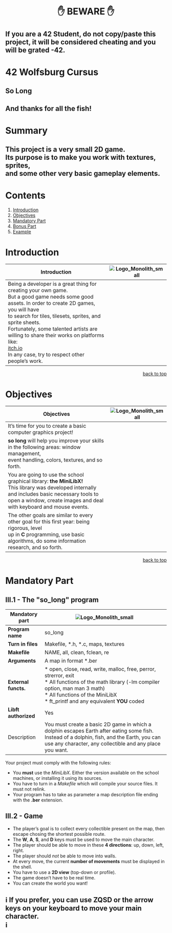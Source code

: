 <h1 align="center">✋ BEWARE ✋</h1>

## If you are a 42 Student, do not copy/paste this project, it will be considered cheating and you will be grated -42.

# 42 Wolfsburg Cursus 
## So Long
## And thanks for all the fish!

# Summary

## This project is a very small 2D game. <br>Its purpose is to make you work with textures, sprites, <br>and some other very basic gameplay elements.

# Contents

1. [Introduction](#intro)
2. [Objectives](#objectives)
3. [Mandatory Part](#manda)
4. [Bonus Part](#bonus)
5. [Example](#example)

# <a name="intro">Introduction</a>

| Introduction | ![Logo_Monolith_small](https://user-images.githubusercontent.com/120580537/209333599-dc44418d-8ee7-42b6-8a4a-7ff328778d87.png) |
| ----- | ----- |
| Being a developer is a great thing for creating your own game.<br>But a good game needs some good assets. In order to create 2D games, you will have <br>to search for tiles, tilesets, sprites, and sprite sheets.<br>Fortunately, some talented artists are willing to share their works on platforms like: <br>[itch.io](https://itch.io/game-assets/free/tag-sprites)<br>In any case, try to respect other people’s work. |

<p align="right">
 <a href="https://github.com/Cerberus2290/so_long#-beware-">back to top</a>
</p>

# <a name="objectives">Objectives</a>

| Objectives | ![Logo_Monolith_small](https://user-images.githubusercontent.com/120580537/209333599-dc44418d-8ee7-42b6-8a4a-7ff328778d87.png) |
| ----- | ----- |
| It’s time for you to create a basic computer graphics project! |
| **so long** will help you improve your skills in the following areas: window management,<br>event handling, colors, textures, and so forth. |
| You are going to use the school graphical library: **the MiniLibX!**<br>This library was developed internally and includes basic necessary tools to open a window, create images and deal with keyboard and mouse events. |
| The other goals are similar to every other goal for this first year: being rigorous, level<br>up in **C** programming, use basic algorithms, do some information research, and so forth. |

<p align="right">
 <a href="https://github.com/Cerberus2290/so_long#-beware-">back to top</a>
</p>

# <a name="manda">Mandatory Part</a>

## III.1 - The "so_long" program

| Mandatory part | ![Logo_Monolith_small](https://user-images.githubusercontent.com/120580537/209333599-dc44418d-8ee7-42b6-8a4a-7ff328778d87.png) |
| ----- | ----- |
| **Program name** | so_long |
| **Turn in files** | Makefile, *.h, *.c, maps, textures |
| **Makefile** | NAME, all, clean, fclean, re |
| **Arguments** | A map in format *.ber |
| **External functs.** | * open, close, read, write, malloc, free, perror, strerror, exit <br> * All functions of the math library (-lm compiler option, man man 3 math) <br> * All functions of the MiniLibX <br> * ft_printf and any equivalent **YOU** coded |
| **Libft authorized** | Yes |
| Description | You must create a basic 2D game in which a dolphin escapes Earth after eating some fish. <br> Instead of a dolphin, fish, and the Earth, you can use any character, any collectible and any place you want. |

Your project must comply with the following rules:

* You **must** use the *MiniLibX*. Either the version available on the school machines, or installing it using its sources.
* You have to turn in a *Makefile* which will compile your source files. It must not relink.
* Your program has to take as parameter a map description file ending with the **.ber** extension.

## III.2 - Game

* The player’s goal is to collect every collectible present on the map, then escape chosing the shortest possible route.
* The **W**, **A**, **S**, and **D** keys must be used to move the main character.
* The player should be able to move in these **4 directions**: up, down, left, right.
* The player should *not* be able to move into walls.
* At every move, the current **number of movements** must be displayed in the shell.
* You have to use a **2D view** (top-down or profile).
* The game doesn’t have to be real time.
* You can create the world you want!

## :information_source: If you prefer, you can use ZQSD or the arrow keys on your keyboard to move your main character.<br> :information_source:
